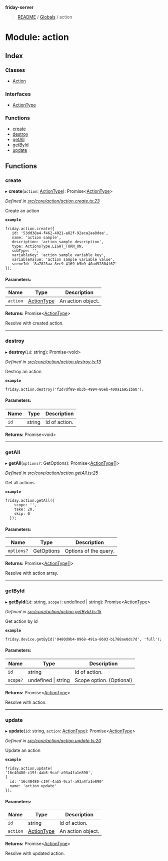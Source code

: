 **friday-server**

> [README](../README.md) / [Globals](../globals.md) / action

# Module: action

## Index

### Classes

* [Action](../classes/action.action-1.md)

### Interfaces

* [ActionType](../interfaces/action.actiontype.md)

### Functions

* [create](action.md#create)
* [destroy](action.md#destroy)
* [getAll](action.md#getall)
* [getById](action.md#getbyid)
* [update](action.md#update)

## Functions

### create

▸ **create**(`action`: [ActionType](../interfaces/action.actiontype.md)): Promise\<[ActionType](../interfaces/action.actiontype.md)>

*Defined in [src/core/action/action.create.ts:23](https://github.com/friday-ai/friday/blob/cd1d9b5/server/src/core/action/action.create.ts#L23)*

Create an action

**`example`** 
````
friday.action.create({
   id: '53dd38a4-f462-4021-a82f-92aca2aa8dea',
   name: 'action sample',
   description: 'action sample description',
   type: ActionsType.LIGHT_TURN_ON,
   subType: '',
   variableKey: 'action sample variable key',
   variableValue: 'action sample variable value',
   sceneId: '8a7823aa-8ec9-4169-b5b9-40ad52804f67'
});
````

#### Parameters:

Name | Type | Description |
------ | ------ | ------ |
`action` | [ActionType](../interfaces/action.actiontype.md) | An action object. |

**Returns:** Promise\<[ActionType](../interfaces/action.actiontype.md)>

Resolve with created action.

___

### destroy

▸ **destroy**(`id`: string): Promise\<void>

*Defined in [src/core/action/action.destroy.ts:13](https://github.com/friday-ai/friday/blob/cd1d9b5/server/src/core/action/action.destroy.ts#L13)*

Destroy an action

**`example`** 
````
friday.action.destroy('f2d7df99-8b3b-4994-86eb-400a1a951ba0');
````

#### Parameters:

Name | Type | Description |
------ | ------ | ------ |
`id` | string | Id of action. |

**Returns:** Promise\<void>

___

### getAll

▸ **getAll**(`options?`: GetOptions): Promise\<[ActionType](../interfaces/action.actiontype.md)[]>

*Defined in [src/core/action/action.getAll.ts:25](https://github.com/friday-ai/friday/blob/cd1d9b5/server/src/core/action/action.getAll.ts#L25)*

Get all actions

**`example`** 
````
friday.action.getAll({
    scope: '',
    take: 20,
    skip: 0
  });
````

#### Parameters:

Name | Type | Description |
------ | ------ | ------ |
`options?` | GetOptions | Options of the query. |

**Returns:** Promise\<[ActionType](../interfaces/action.actiontype.md)[]>

Resolve with action array.

___

### getById

▸ **getById**(`id`: string, `scope?`: undefined \| string): Promise\<[ActionType](../interfaces/action.actiontype.md)>

*Defined in [src/core/action/action.getById.ts:15](https://github.com/friday-ai/friday/blob/cd1d9b5/server/src/core/action/action.getById.ts#L15)*

Get action by id

**`example`** 
````
friday.device.getById('0480d9b4-0968-491a-8693-b1788ae0dc7d', 'full');
````

#### Parameters:

Name | Type | Description |
------ | ------ | ------ |
`id` | string | Id of action. |
`scope?` | undefined \| string | Scope option. (Optional) |

**Returns:** Promise\<[ActionType](../interfaces/action.actiontype.md)>

Resolve with action.

___

### update

▸ **update**(`id`: string, `action`: [ActionType](../interfaces/action.actiontype.md)): Promise\<[ActionType](../interfaces/action.actiontype.md)>

*Defined in [src/core/action/action.update.ts:20](https://github.com/friday-ai/friday/blob/cd1d9b5/server/src/core/action/action.update.ts#L20)*

Update an action

**`example`** 
````
friday.action.update(
'16c40480-c19f-4ab5-9caf-a93a4fa1e890',
{
  id: '16c40480-c19f-4ab5-9caf-a93a4fa1e890'
  name: 'action update'
});
````

#### Parameters:

Name | Type | Description |
------ | ------ | ------ |
`id` | string | Id of action. |
`action` | [ActionType](../interfaces/action.actiontype.md) | An action object. |

**Returns:** Promise\<[ActionType](../interfaces/action.actiontype.md)>

Resolve with updated action.
